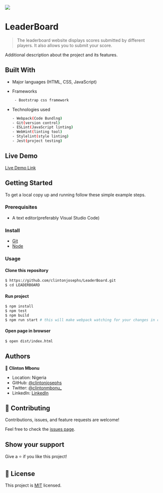 ![](https://img.shields.io/badge/LeaderBoard-blueviolet)

# LeaderBoard

> The leaderboard website displays scores submitted by different players. It also allows you to submit your score.


Additional description about the project and its features.

## Built With

- Major languages (HTML, CSS, JavaScript)
- Frameworks

    ``` bash
     - Bootstrap css framework
    ```
- Technologies used 
  
  ``` bash
  - Webpack(Code Bundlng)
  - Git(version control)
  - ESLint(JavaScript linting)
  - WebHint(linting tool)
  - Stylelint(style linting)
  - Jest(project testing)
  ```

## Live Demo

[Live Demo Link](https://clintonjosephs.github.io/LeaderBoard/)


## Getting Started

To get a local copy up and running follow these simple example steps.

### Prerequisites
 - A text editor(preferably Visual Studio Code)
### Install
  -  [Git](https://git-scm.com/downloads)
  -  [Node](https://nodejs.org/en/download/)
### Usage
#### Clone this repository

```bash
$ https://github.com/clintonjosephs/LeaderBoard.git
$ cd LEADERBOARD
```
#### Run project

```bash
$ npm install
$ npm test
$ npm build
$ npm run start # this will make webpack watching for your changes in code
```

#### Open page in browser
```bash
$ open dist/index.html
```

## Authors

👤 **Clinton Mbonu**

- Location: Nigeria
- GitHub: [@clintonjosephs](https://github.com/clintonjosephs)
- Twitter: [@clintonmbonu_](https://twitter.com/clintonmbonu_)
- LinkedIn: [LinkedIn](https://linkedin.com/in/clinton-mbonu)

## 🤝 Contributing

Contributions, issues, and feature requests are welcome!

Feel free to check the [issues page](https://github.com/clintonjosephs/LeaderBoard/issues).

## Show your support

Give a ⭐️ if you like this project!

## 📝 License

This project is [MIT](https://opensource.org/licenses/MIT) licensed.